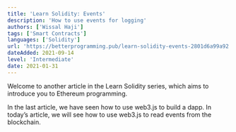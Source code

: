 ```yaml
---
title: 'Learn Solidity: Events'
description: 'How to use events for logging'
authors: ['Wissal Haji']
tags: ['Smart Contracts']
languages: ['Solidity']
url: 'https://betterprogramming.pub/learn-solidity-events-2801d6a99a92'
dateAdded: 2021-09-14
level: 'Intermediate'
date: 2021-01-31
---
```


Welcome to another article in the Learn Solidity series, which aims to introduce you to Ethereum programming.

In the last article, we have seen how to use web3.js to build a dapp. In today’s article, we will see how to use web3.js to read events from the blockchain.